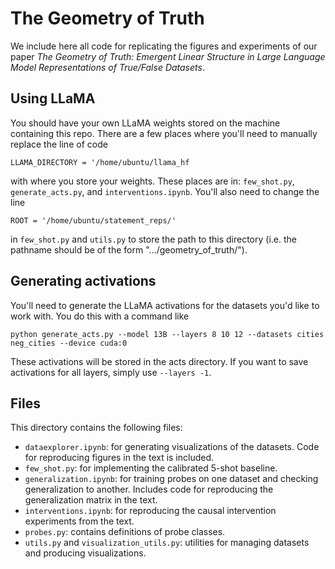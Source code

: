 # The Geometry of Truth

We include here all code for replicating the figures and experiments of our paper *The Geometry of Truth: Emergent Linear Structure in Large Language Model Representations of True/False Datasets*.

## Using LLaMA
You should have your own LLaMA weights stored on the machine containing this repo. There are a few places where you'll need to manually replace the line of code
```
LLAMA_DIRECTORY = '/home/ubuntu/llama_hf
```
with where you store your weights. These places are in: `few_shot.py`, `generate_acts.py`, and `interventions.ipynb`. You'll also need to change the line
```
ROOT = '/home/ubuntu/statement_reps/'
```
in `few_shot.py` and `utils.py` to store the path to this directory (i.e. the pathname should be of the form ".../geometry_of_truth/").

## Generating activations
You'll need to generate the LLaMA activations for the datasets you'd like to work with. You do this with a command like
```
python generate_acts.py --model 13B --layers 8 10 12 --datasets cities neg_cities --device cuda:0
```
These activations will be stored in the acts directory. If you want to save activations for all layers, simply use `--layers -1`.

## Files
This directory contains the following files:
* `dataexplorer.ipynb`: for generating visualizations of the datasets. Code for reproducing figures in the text is included.
* `few_shot.py`: for implementing the calibrated 5-shot baseline.
* `generalization.ipynb`: for training probes on one dataset and checking generalization to another. Includes code for reproducing the generalization matrix in the text.
* `interventions.ipynb`: for reproducing the causal intervention experiments from the text.
* `probes.py`: contains definitions of probe classes.
* `utils.py` and `visualization_utils.py`: utilities for managing datasets and producing visualizations. 
